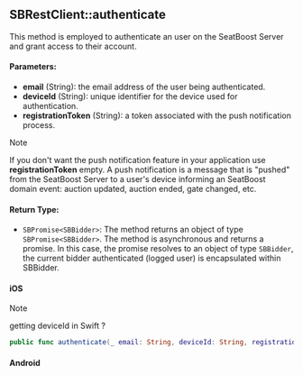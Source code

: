 ## SBRestClient::authenticate

This method is employed to authenticate an user on the SeatBoost Server and grant access to their account.

#### Parameters:

* **email** (String): the email address of the user being authenticated.
* **deviceId** (String): unique identifier for the device used for authentication.
* **registrationToken** (String): a token associated with the push notification process.

> [!NOTE]
> If you don't want the push notification feature in your application use **registrationToken** empty. A push notification is a message that is "pushed" from the SeatBoost Server to a user's device informing an SeatBoost domain event: auction updated, auction ended, gate changed, etc.


#### Return Type:

* ```SBPromise<SBBidder>```: The method returns an object of type ```SBPromise<SBBidder>```. The method is asynchronous and returns a promise. In this case, the promise resolves to an object of type ```SBBidder```, the current bidder authenticated (logged user) is encapsulated within SBBidder.


<!-- tabs:start -->

#### **iOS**

> [!NOTE]
> getting deviceId in Swift ?

```swift
public func authenticate(_ email: String, deviceId: String, registrationToken: String) -> SBPromise<SBBidder> 
```

#### **Android**

```kotlin
```

<!-- tabs:end -->